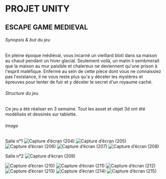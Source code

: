 # PROJET UNITY
## ESCAPE GAME MEDIEVAL
###### Synopsis & but du jeu

En pleine époque médiéval, vous incarné un vieillard bloti dans sa maison au chaud pendant un hiver glacial. Seulement voilà, un matin il sembmerait que la maison au mur paisible et chalereux ne deviennent qu'une prison à l'esprit maléfique. Enfermé au sein de cette pièce dont vous ne connaissiez pas l'existance, il ne vous reste plus qu'a y déceler les mystères et épreuves pour tenter de fuir et y déceler le secret d'un royaume caché.

###### Structure du jeu

Ce jeu a été réaliser en 3 semaine. Tout les asset et objet 3d ont été modélisés et dessinés sur tablette.

###### Image 
Salle n°1
![Capture d’écran (204)](https://user-images.githubusercontent.com/98732552/192126358-c1f0e7e7-9a77-4a46-9738-f1ce88c61fc3.png)
![Capture d’écran (205)](https://user-images.githubusercontent.com/98732552/192126367-bb3584ab-e9af-4157-86a5-2fb4bf81572d.png)
![Capture d’écran (206)](https://user-images.githubusercontent.com/98732552/192126378-1e42f1ad-7852-4edf-849b-2120907347e3.png)
![Capture d’écran (207)](https://user-images.githubusercontent.com/98732552/192126383-461c9cc9-8323-440f-9042-1bdfd0502a35.png)
![Capture d’écran (208)](https://user-images.githubusercontent.com/98732552/192126385-7afa47c7-220b-4b96-bceb-8385adbdf365.png)

Salle n°2
![Capture d’écran (209)](https://user-images.githubusercontent.com/98732552/192126396-4ca14cb6-c628-49e1-b693-2d2c82945ff6.png)

![Capture d’écran (210)](https://user-images.githubusercontent.com/98732552/192126397-8867dd88-6388-49f5-9ded-b4efa2192635.png)
![Capture d’écran (211)](https://user-images.githubusercontent.com/98732552/192126400-be69df3b-4ea1-4c63-bca9-f7877647047e.png)
![Capture d’écran (212)](https://user-images.githubusercontent.com/98732552/192126401-4f09240a-21d0-4ee9-a300-3073d92e0f51.png)
![Capture d’écran (213)](https://user-images.githubusercontent.com/98732552/192126404-12314186-1596-4782-9203-f526c65b4a75.png)
![Capture d’écran (214)](https://user-images.githubusercontent.com/98732552/192126409-6f56a67f-748a-423e-a166-be9dffc55b78.png)
![Capture d’écran (215)](https://user-images.githubusercontent.com/98732552/192126411-36597aab-8a9b-4e53-b597-014054e96d63.png)
